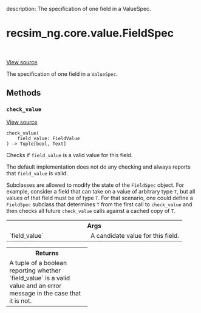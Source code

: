 description: The specification of one field in a ValueSpec.

<div itemscope itemtype="http://developers.google.com/ReferenceObject">
<meta itemprop="name" content="recsim_ng.core.value.FieldSpec" />
<meta itemprop="path" content="Stable" />
<meta itemprop="property" content="check_value"/>
</div>

# recsim_ng.core.value.FieldSpec

<!-- Insert buttons and diff -->

<table class="tfo-notebook-buttons tfo-api nocontent" align="left">

</table>

<a target="_blank" href="https://github.com/google-research/recsim_ng/tree/master/recsim_ng/core/value.py">View
source</a>

The specification of one field in a `ValueSpec`.

<!-- Placeholder for "Used in" -->

## Methods

<h3 id="check_value"><code>check_value</code></h3>

<a target="_blank" href="https://github.com/google-research/recsim_ng/tree/master/recsim_ng/core/value.py">View
source</a>

<pre class="devsite-click-to-copy prettyprint lang-py tfo-signature-link">
<code>check_value(
    field_value: FieldValue
) -> Tuple[bool, Text]
</code></pre>

Checks if `field_value` is a valid value for this field.

The default implementation does not do any checking and always reports that
`field_value` is valid.

Subclasses are allowed to modify the state of the `FieldSpec` object. For
example, consider a field that can take on a value of arbitrary type `T`, but
all values of that field must be of type `T`. For that scenario, one could
define a `FieldSpec` subclass that determines `T` from the first call to
`check_value` and then checks all future `check_value` calls against a cached
copy of `T`.

<!-- Tabular view -->
 <table class="responsive fixed orange">
<colgroup><col width="214px"><col></colgroup>
<tr><th colspan="2">Args</th></tr>

<tr>
<td>
`field_value`
</td>
<td>
A candidate value for this field.
</td>
</tr>
</table>

<!-- Tabular view -->
 <table class="responsive fixed orange">
<colgroup><col width="214px"><col></colgroup>
<tr><th colspan="2">Returns</th></tr>
<tr class="alt">
<td colspan="2">
A tuple of a boolean reporting whether `field_value` is a valid value and
an error message in the case that it is not.
</td>
</tr>

</table>
